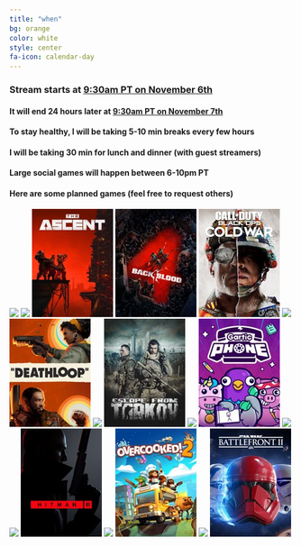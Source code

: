 ```yaml
---
title: "when"
bg: orange
color: white
style: center
fa-icon: calendar-day
---
```


### Stream starts at [**9:30am PT** on **November 6th**](https://time.is/0930AM_6_Nov_2021_in_PT/ET/CT/MT/GMT)

#### It will end **24 hours later** at [9:30am PT on November 7th](https://time.is/0930AM_7_Nov_2021_in_PT/ET/CT/MT/GMT)

#### To stay healthy, I will be taking **5-10 min** breaks every **few hours**

#### I will be taking **30 min** for lunch and dinner **(with guest streamers)**

#### Large social games will happen between **6-10pm PT**

#### Here are some planned games **(feel free to request others)**

<div class="game-list">
  <img src="img/games/Among-Us.jpg" />
  <img src="img/games/Apex-Legends.jpg" />
  <img src="img/games/The-Ascent.jpg" />
  <img src="img/games/Back-4-Blood.jpg" />
  <img src="img/games/Black-Ops-Cold-War.jpg" />
  <img src="img/games/Call-Of-Duty_-Modern-Warfare.jpg" />
  <img src="img/games/DEATHLOOP.jpg" />
  <img src="img/games/Deep-Rock-Galactic.jpg" />
  <img src="img/games/Escape-from-Tarkov.jpg" />
  <img src="img/games/Fall-Guys_-Ultimate-Knockout.jpg" />
  <img src="img/games/Gartic-Phone.jpg" />
  <img src="img/games/Hades.jpg" />
  <img src="img/games/Hardspace_-Shipbreaker.jpg" />
  <img src="img/games/HITMAN-3.jpg" />
  <img src="img/games/Jackbox-Party-Packs.jpg" />
  <img src="img/games/Overcooked-2.jpg" />
  <img src="img/games/Phasmophobia.jpg" />
  <img src="img/games/Star-Wars-Battlefront-II.jpg" />
</div>
